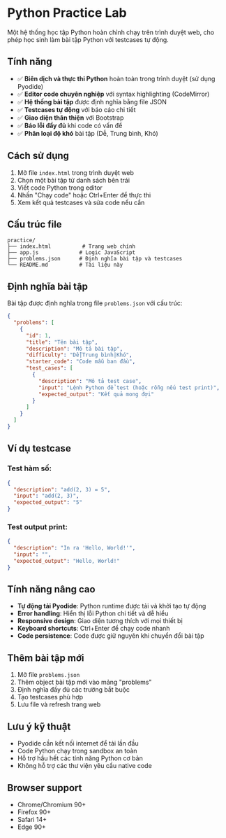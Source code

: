 # Python Practice Lab

Một hệ thống học tập Python hoàn chỉnh chạy trên trình duyệt web, cho phép học sinh làm bài tập Python với testcases tự động.

## Tính năng

- ✅ **Biên dịch và thực thi Python** hoàn toàn trong trình duyệt (sử dụng Pyodide)
- ✅ **Editor code chuyên nghiệp** với syntax highlighting (CodeMirror)
- ✅ **Hệ thống bài tập** được định nghĩa bằng file JSON
- ✅ **Testcases tự động** với báo cáo chi tiết
- ✅ **Giao diện thân thiện** với Bootstrap
- ✅ **Báo lỗi đầy đủ** khi code có vấn đề
- ✅ **Phân loại độ khó** bài tập (Dễ, Trung bình, Khó)

## Cách sử dụng

1. Mở file `index.html` trong trình duyệt web
2. Chọn một bài tập từ danh sách bên trái
3. Viết code Python trong editor
4. Nhấn "Chạy code" hoặc Ctrl+Enter để thực thi
5. Xem kết quả testcases và sửa code nếu cần

## Cấu trúc file

```
practice/
├── index.html          # Trang web chính
├── app.js             # Logic JavaScript
├── problems.json      # Định nghĩa bài tập và testcases
└── README.md          # Tài liệu này
```

## Định nghĩa bài tập

Bài tập được định nghĩa trong file `problems.json` với cấu trúc:

```json
{
  "problems": [
    {
      "id": 1,
      "title": "Tên bài tập",
      "description": "Mô tả bài tập",
      "difficulty": "Dễ|Trung bình|Khó",
      "starter_code": "Code mẫu ban đầu",
      "test_cases": [
        {
          "description": "Mô tả test case",
          "input": "Lệnh Python để test (hoặc rỗng nếu test print)",
          "expected_output": "Kết quả mong đợi"
        }
      ]
    }
  ]
}
```

## Ví dụ testcase

### Test hàm số:
```json
{
  "description": "add(2, 3) = 5",
  "input": "add(2, 3)",
  "expected_output": "5"
}
```

### Test output print:
```json
{
  "description": "In ra 'Hello, World!'",
  "input": "",
  "expected_output": "Hello, World!"
}
```

## Tính năng nâng cao

- **Tự động tải Pyodide**: Python runtime được tải và khởi tạo tự động
- **Error handling**: Hiển thị lỗi Python chi tiết và dễ hiểu
- **Responsive design**: Giao diện tương thích với mọi thiết bị
- **Keyboard shortcuts**: Ctrl+Enter để chạy code nhanh
- **Code persistence**: Code được giữ nguyên khi chuyển đổi bài tập

## Thêm bài tập mới

1. Mở file `problems.json`
2. Thêm object bài tập mới vào mảng "problems"
3. Định nghĩa đầy đủ các trường bắt buộc
4. Tạo testcases phù hợp
5. Lưu file và refresh trang web

## Lưu ý kỹ thuật

- Pyodide cần kết nối internet để tải lần đầu
- Code Python chạy trong sandbox an toàn
- Hỗ trợ hầu hết các tính năng Python cơ bản
- Không hỗ trợ các thư viện yêu cầu native code

## Browser support

- Chrome/Chromium 90+
- Firefox 90+
- Safari 14+
- Edge 90+
